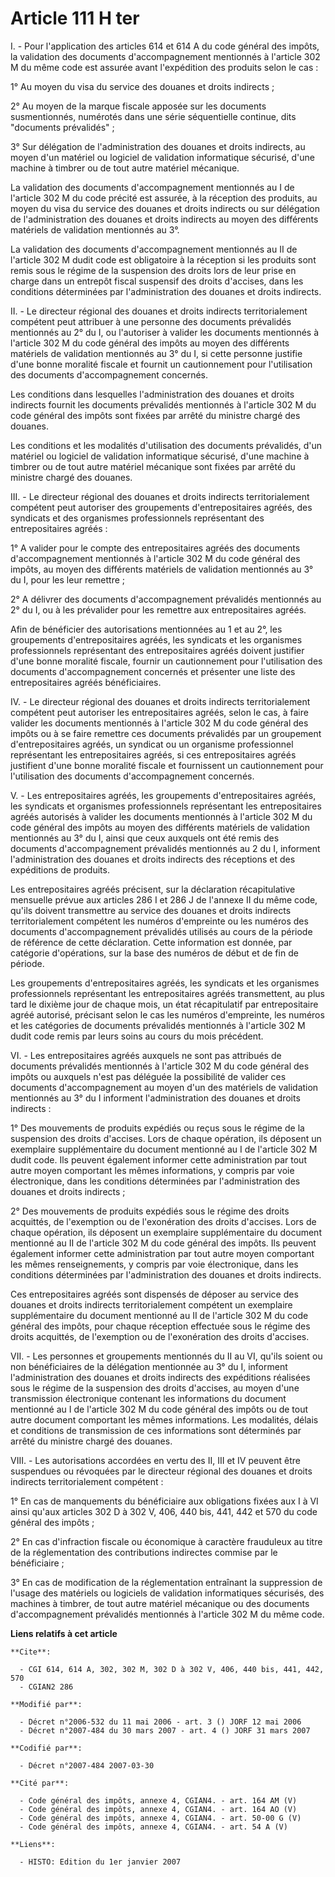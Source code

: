# Article 111 H ter

I. - Pour l'application des articles 614 et 614 A du code général des impôts, la validation des documents d'accompagnement
mentionnés à l'article 302 M du même code est assurée avant l'expédition des produits selon le cas :

1° Au moyen du visa du service des douanes et droits indirects ;

2° Au moyen de la marque fiscale apposée sur les documents susmentionnés, numérotés dans une série séquentielle continue,
dits "documents prévalidés" ;

3° Sur délégation de l'administration des douanes et droits indirects, au moyen d'un matériel ou logiciel de validation
informatique sécurisé, d'une machine à timbrer ou de tout autre matériel mécanique.

La validation des documents d'accompagnement mentionnés au I de l'article 302 M du code précité est assurée, à la réception
des produits, au moyen du visa du service des douanes et droits indirects ou sur délégation de l'administration des douanes
et droits indirects au moyen des différents matériels de validation mentionnés au 3°.

La validation des documents d'accompagnement mentionnés au II de l'article 302 M dudit code est obligatoire à la réception si
les produits sont remis sous le régime de la suspension des droits lors de leur prise en charge dans un entrepôt fiscal
suspensif des droits d'accises, dans les conditions déterminées par l'administration des douanes et droits indirects.

II. - Le directeur régional des douanes et droits indirects territorialement compétent peut attribuer à une personne des
documents prévalidés mentionnés au 2° du I, ou l'autoriser à valider les documents mentionnés à l'article 302 M du code
général des impôts au moyen des différents matériels de validation mentionnés au 3° du I, si cette personne justifie d'une
bonne moralité fiscale et fournit un cautionnement pour l'utilisation des documents d'accompagnement concernés.

Les conditions dans lesquelles l'administration des douanes et droits indirects fournit les documents prévalidés mentionnés à
l'article 302 M du code général des impôts sont fixées par arrêté du ministre chargé des douanes.

Les conditions et les modalités d'utilisation des documents prévalidés, d'un matériel ou logiciel de validation informatique
sécurisé, d'une machine à timbrer ou de tout autre matériel mécanique sont fixées par arrêté du ministre chargé des douanes.

III. - Le directeur régional des douanes et droits indirects territorialement compétent peut autoriser des groupements
d'entrepositaires agréés, des syndicats et des organismes professionnels représentant des entrepositaires agréés :

1° A valider pour le compte des entrepositaires agréés des documents d'accompagnement mentionnés à l'article 302 M du code
général des impôts, au moyen des différents matériels de validation mentionnés au 3° du I, pour les leur remettre ;

2° A délivrer des documents d'accompagnement prévalidés mentionnés au 2° du I, ou à les prévalider pour les remettre aux
entrepositaires agréés.

Afin de bénéficier des autorisations mentionnées au 1 et au 2°, les groupements d'entrepositaires agréés, les syndicats et
les organismes professionnels représentant des entrepositaires agréés doivent justifier d'une bonne moralité fiscale, fournir
un cautionnement pour l'utilisation des documents d'accompagnement concernés et présenter une liste des entrepositaires
agréés bénéficiaires.

IV. - Le directeur régional des douanes et droits indirects territorialement compétent peut autoriser les entrepositaires
agréés, selon le cas, à faire valider les documents mentionnés à l'article 302 M du code général des impôts ou à se faire
remettre ces documents prévalidés par un groupement d'entrepositaires agréés, un syndicat ou un organisme professionnel
représentant les entrepositaires agréés, si ces entrepositaires agréés justifient d'une bonne moralité fiscale et fournissent
un cautionnement pour l'utilisation des documents d'accompagnement concernés.

V. - Les entrepositaires agréés, les groupements d'entrepositaires agréés, les syndicats et organismes professionnels
représentant les entrepositaires agréés autorisés à valider les documents mentionnés à l'article 302 M du code général des
impôts au moyen des différents matériels de validation mentionnés au 3° du I, ainsi que ceux auxquels ont été remis des
documents d'accompagnement prévalidés mentionnés au 2 du I, informent l'administration des douanes et droits indirects des
réceptions et des expéditions de produits.

Les entrepositaires agréés précisent, sur la déclaration récapitulative mensuelle prévue aux articles 286 I et 286 J de
l'annexe II du même code, qu'ils doivent transmettre au service des douanes et droits indirects territorialement compétent
les numéros d'empreinte ou les numéros des documents d'accompagnement prévalidés utilisés au cours de la période de référence
de cette déclaration. Cette information est donnée, par catégorie d'opérations, sur la base des numéros de début et de fin de
période.

Les groupements d'entrepositaires agréés, les syndicats et les organismes professionnels représentant les entrepositaires
agréés transmettent, au plus tard le dixième jour de chaque mois, un état récapitulatif par entrepositaire agréé autorisé,
précisant selon le cas les numéros d'empreinte, les numéros et les catégories de documents prévalidés mentionnés à l'article
302 M dudit code remis par leurs soins au cours du mois précédent.

VI. - Les entrepositaires agréés auxquels ne sont pas attribués de documents prévalidés mentionnés à l'article 302 M du code
général des impôts ou auxquels n'est pas déléguée la possibilité de valider ces documents d'accompagnement au moyen d'un des
matériels de validation mentionnés au 3° du I informent l'administration des douanes et droits indirects :

1° Des mouvements de produits expédiés ou reçus sous le régime de la suspension des droits d'accises. Lors de chaque
opération, ils déposent un exemplaire supplémentaire du document mentionné au I de l'article 302 M dudit code. Ils peuvent
également informer cette administration par tout autre moyen comportant les mêmes informations, y compris par voie
électronique, dans les conditions déterminées par l'administration des douanes et droits indirects ;

2° Des mouvements de produits expédiés sous le régime des droits acquittés, de l'exemption ou de l'exonération des droits
d'accises. Lors de chaque opération, ils déposent un exemplaire supplémentaire du document mentionné au II de l'article 302 M
du code général des impôts. Ils peuvent également informer cette administration par tout autre moyen comportant les mêmes
renseignements, y compris par voie électronique, dans les conditions déterminées par l'administration des douanes et droits
indirects.

Ces entrepositaires agréés sont dispensés de déposer au service des douanes et droits indirects territorialement compétent un
exemplaire supplémentaire du document mentionné au II de l'article 302 M du code général des impôts, pour chaque réception
effectuée sous le régime des droits acquittés, de l'exemption ou de l'exonération des droits d'accises.

VII. - Les personnes et groupements mentionnés du II au VI, qu'ils soient ou non bénéficiaires de la délégation mentionnée au
3° du I, informent l'administration des douanes et droits indirects des expéditions réalisées sous le régime de la suspension
des droits d'accises, au moyen d'une transmission électronique contenant les informations du document mentionné au I de
l'article 302 M du code général des impôts ou de tout autre document comportant les mêmes informations. Les modalités, délais
et conditions de transmission de ces informations sont déterminés par arrêté du ministre chargé des douanes.

VIII. - Les autorisations accordées en vertu des II, III et IV peuvent être suspendues ou révoquées par le directeur régional
des douanes et droits indirects territorialement compétent :

1° En cas de manquements du bénéficiaire aux obligations fixées aux I à VI ainsi qu'aux articles 302 D à 302 V, 406, 440 bis,
441, 442 et 570 du code général des impôts ;

2° En cas d'infraction fiscale ou économique à caractère frauduleux au titre de la réglementation des contributions
indirectes commise par le bénéficiaire ;

3° En cas de modification de la réglementation entraînant la suppression de l'usage des matériels ou logiciels de validation
informatiques sécurisés, des machines à timbrer, de tout autre matériel mécanique ou des documents d'accompagnement
prévalidés mentionnés à l'article 302 M du même code.

**Liens relatifs à cet article**

	**Cite**:

	  - CGI 614, 614 A, 302, 302 M, 302 D à 302 V, 406, 440 bis, 441, 442, 570
	  - CGIAN2 286

	**Modifié par**:

	  - Décret n°2006-532 du 11 mai 2006 - art. 3 () JORF 12 mai 2006
	  - Décret n°2007-484 du 30 mars 2007 - art. 4 () JORF 31 mars 2007

	**Codifié par**:

	  - Décret n°2007-484 2007-03-30

	**Cité par**:

	  - Code général des impôts, annexe 4, CGIAN4. - art. 164 AM (V)
	  - Code général des impôts, annexe 4, CGIAN4. - art. 164 AO (V)
	  - Code général des impôts, annexe 4, CGIAN4. - art. 50-00 G (V)
	  - Code général des impôts, annexe 4, CGIAN4. - art. 54 A (V)

	**Liens**:

	  - HISTO: Edition du 1er janvier 2007
